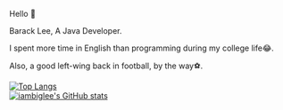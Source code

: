 Hello 🙂

Barack Lee, A Java Developer.

I spent more time in English than programming during my college life😂.

Also, a good left-wing back in football, by the way⚽.

[![Top Langs](https://github-readme-stats.vercel.app/api/top-langs/?username=iambiglee&show_icons=true)](https://github.com/anuraghazra/github-readme-stats)
<br>
[![iambiglee's GitHub stats](https://github-readme-stats.vercel.app/api?username=iambiglee&show_icons=true)](https://github.com/anuraghazra/github-readme-stats)


